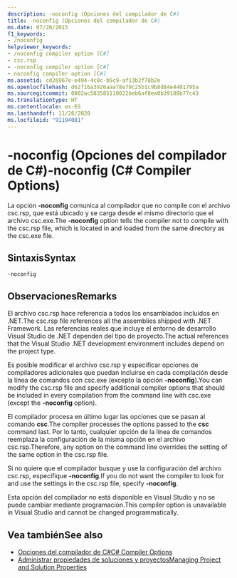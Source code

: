 ```yaml
---
description: -noconfig (Opciones del compilador de C#)
title: -noconfig (Opciones del compilador de C#)
ms.date: 07/20/2015
f1_keywords:
- /noconfig
helpviewer_keywords:
- /noconfig compiler option [C#]
- csc.rsp
- -noconfig compiler option [C#]
- noconfig compiler option [C#]
ms.assetid: cd26967e-e494-4c8c-b5c9-af13b2f78b2e
ms.openlocfilehash: d62f16a3926aaa78e79c25b1c9b8d84e4401795a
ms.sourcegitcommit: 0802ac583585110022beb6af8ea0b39188b77c43
ms.translationtype: HT
ms.contentlocale: es-ES
ms.lasthandoff: 11/26/2020
ms.locfileid: "91194081"
---
```

# <a name="-noconfig-c-compiler-options"></a><span data-ttu-id="729db-103">-noconfig (Opciones del compilador de C#)</span><span class="sxs-lookup"><span data-stu-id="729db-103">-noconfig (C# Compiler Options)</span></span>

<span data-ttu-id="729db-104">La opción **-noconfig** comunica al compilador que no compile con el archivo csc.rsp, que está ubicado y se carga desde el mismo directorio que el archivo csc.exe.</span><span class="sxs-lookup"><span data-stu-id="729db-104">The **-noconfig** option tells the compiler not to compile with the csc.rsp file, which is located in and loaded from the same directory as the csc.exe file.</span></span>  
  
## <a name="syntax"></a><span data-ttu-id="729db-105">Sintaxis</span><span class="sxs-lookup"><span data-stu-id="729db-105">Syntax</span></span>  
  
```console  
-noconfig  
```  
  
## <a name="remarks"></a><span data-ttu-id="729db-106">Observaciones</span><span class="sxs-lookup"><span data-stu-id="729db-106">Remarks</span></span>  

 <span data-ttu-id="729db-107">El archivo csc.rsp hace referencia a todos los ensamblados incluidos en .NET.</span><span class="sxs-lookup"><span data-stu-id="729db-107">The csc.rsp file references all the assemblies shipped with .NET Framework.</span></span> <span data-ttu-id="729db-108">Las referencias reales que incluye el entorno de desarrollo Visual Studio de .NET dependen del tipo de proyecto.</span><span class="sxs-lookup"><span data-stu-id="729db-108">The actual references that the Visual Studio .NET development environment includes depend on the project type.</span></span>  
  
 <span data-ttu-id="729db-109">Es posible modificar el archivo csc.rsp y especificar opciones de compiladores adicionales que puedan incluirse en cada compilación desde la línea de comandos con csc.exe (excepto la opción **-noconfig**).</span><span class="sxs-lookup"><span data-stu-id="729db-109">You can modify the csc.rsp file and specify additional compiler options that should be included in every compilation from the command line with csc.exe (except the **-noconfig** option).</span></span>  
  
 <span data-ttu-id="729db-110">El compilador procesa en último lugar las opciones que se pasan al comando **csc**.</span><span class="sxs-lookup"><span data-stu-id="729db-110">The compiler processes the options passed to the **csc** command last.</span></span> <span data-ttu-id="729db-111">Por lo tanto, cualquier opción de la línea de comandos reemplaza la configuración de la misma opción en el archivo csc.rsp.</span><span class="sxs-lookup"><span data-stu-id="729db-111">Therefore, any option on the command line overrides the setting of the same option in the csc.rsp file.</span></span>  
  
 <span data-ttu-id="729db-112">Si no quiere que el compilador busque y use la configuración del archivo csc.rsp, especifique **-noconfig**.</span><span class="sxs-lookup"><span data-stu-id="729db-112">If you do not want the compiler to look for and use the settings in the csc.rsp file, specify **-noconfig**.</span></span>  
  
 <span data-ttu-id="729db-113">Esta opción del compilador no está disponible en Visual Studio y no se puede cambiar mediante programación.</span><span class="sxs-lookup"><span data-stu-id="729db-113">This compiler option is unavailable in Visual Studio and cannot be changed programmatically.</span></span>  
  
## <a name="see-also"></a><span data-ttu-id="729db-114">Vea también</span><span class="sxs-lookup"><span data-stu-id="729db-114">See also</span></span>

- [<span data-ttu-id="729db-115">Opciones del compilador de C#</span><span class="sxs-lookup"><span data-stu-id="729db-115">C# Compiler Options</span></span>](./index.md)
- [<span data-ttu-id="729db-116">Administrar propiedades de soluciones y proyectos</span><span class="sxs-lookup"><span data-stu-id="729db-116">Managing Project and Solution Properties</span></span>](/visualstudio/ide/managing-project-and-solution-properties)
